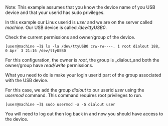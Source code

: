 Note: This example assumes that you know the device name of you USB device and that your userid has sudo privileges.

In this example our Linux userid is _user_ and we are on the server called _machine_.
Our USB device is called _/dev/ttyUSB0_.

Check the current permissions and owner/group of the device.

`[user@machine ~]$ ls -la /dev/ttyUSB0
crw-rw----. 1 root dialout 188, 0 Apr  3 21:16 /dev/ttyUSB0`
 
For this configuration, the owner is _root_, the group is _dialout_and both the owner/group have _read/write_ permissions.

What you need to do is make your login userid part of the group associated with the USB device.

For this case, we add the group _dialout_ to our userid _user_ using the _usermod_ command. This command requires root privileges to run.

`[user@machine ~]$ sudo usermod -a -G dialout user`

You will need to log out then log back in and now you should have access to the device.